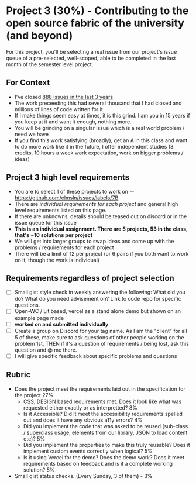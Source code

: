 # Project 3 (30%) - Contributing to the open source fabric of the university (and beyond)

For this project, you'll be selecting a real issue from our project's issue queue of a pre-selected, well-scoped, able to be completed in the last month of the semester level project.

## For Context
- I've closed [888 issues in the last 3 years](https://github.com/elmsln/issues/issues?q=assignee%3Abtopro+is%3Aopen)
- The work preceeding this had several thousand that I had closed and millions of lines of code written for it
- If I make things seem easy at times, it is this grind. I am you in 15 years if you keep at it and want it enough, nothing more.
- You will be grinding on a singular issue which is a real world problem / need we have
- If you find this work satisfying (broadly), get an A in this class and want to do more work like it in the future, I offer independent studies (3 credits, 10 hours a week work expectation, work on bigger problems / ideas)

## Project 3 high level requirements
- You are to select 1 of these projects to work on -- https://github.com/elmsln/issues/labels/7B
- There are _individual requirements for each project_ and general high level requirements listed on this page.
- If there are unknowns, details should be teased out on discord or in the issue queue for this issue
- **This is an individual assignment. There are 5 projects, 53 in the class, that's ~10 solutions per project** 
- We will get into larger groups to swap ideas and come up with the problems / requirements for each project
- There will be a limit of 12 per project (or 6 pairs if you both want to work on it, though the work is individual)

## Requirements regardless of project selection
- [ ] Small gist style check in weekly answering the following: What did you do? What do you need advisement on? Link to code repo for specific questions.
- [ ] Open-WC / Lit based, vercel as a stand alone demo but shown on an example page made
- [ ] **worked on and submitted individually**
- [ ] Create a group on Discord for your tag name. As I am the "client" for all 5 of these, make sure to ask questions of other people working on the problem 1st, THEN if it's a question of requirements / being lost, ask this question and @ me there.
- [ ] I will give specific feedback about specific problems and questions

## Rubric
- Does the project meet the requirements laid out in the specification for the project 27%
  - CSS, DESIGN based requirements met. Does it look like what was requested either exactly or as interpretted? 8%
  - Is it Accessible? Did it meet the accessibility requirements spelled out and does it have any obvious a11y errors? 4%
  - Did you implement the code that was asked to be reused (sub-class / superclass usage, elements from our library, JSON to load content etc)? 5%
  - Did you implement the properties to make this truly reusable? Does it implement custom events correctly when logical? 5%
  - Is it using Vercel for the demo? Does the demo work? Does it meet requirements based on feedback and is it a complete working solution? 5%
- Small gist status checks. (Every Sunday, 3 of them) - 3%
